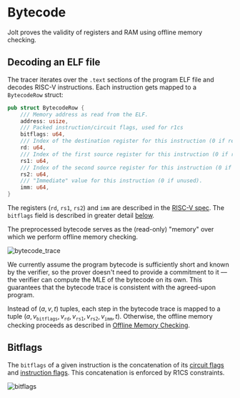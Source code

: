 # Bytecode

Jolt proves the validity of registers and RAM using offline memory checking.

## Decoding an ELF file

The tracer iterates over the `.text` sections of the program ELF file and decodes RISC-V instructions. Each instruction gets mapped to a `BytecodeRow` struct: 

```rust
pub struct BytecodeRow {
    /// Memory address as read from the ELF.
    address: usize,
    /// Packed instruction/circuit flags, used for r1cs
    bitflags: u64,
    /// Index of the destination register for this instruction (0 if register is unused).
    rd: u64,
    /// Index of the first source register for this instruction (0 if register is unused).
    rs1: u64,
    /// Index of the second source register for this instruction (0 if register is unused).
    rs2: u64,
    /// "Immediate" value for this instruction (0 if unused).
    imm: u64,
}
```

The registers (`rd`, `rs1`, `rs2`) and `imm` are described in the [RISC-V spec](https://riscv.org/wp-content/uploads/2017/05/riscv-spec-v2.2.pdf). 
The `bitflags` field is described in greater detail [below](#bitflags).

The preprocessed bytecode serves as the (read-only) "memory" over which we perform offline memory checking. 

![bytecode_trace](../imgs/bytecode_trace.png)

We currently assume the program bytecode is sufficiently short and known by the verifier, so the prover doesn't need to provide a commitment to it –– the verifier can compute the MLE of the bytecode on its own. 
This guarantees that the bytecode trace is consistent with the agreed-upon program.

Instead of $(a, v, t)$ tuples, each step in the bytecode trace is mapped to a tuple $(a, v_\texttt{bitflags}, v_\texttt{rd}, v_\texttt{rs1}, v_\texttt{rs2}, v_\texttt{imm}, t)$.
Otherwise, the offline memory checking proceeds as described in [Offline Memory Checking](../background/memory-checking.md).


## Bitflags

The `bitflags` of a given instruction is the concatenation of its [circuit flags](./r1cs_constraints.md#circuit-and-instruction-flags) and [instruction flags](./instruction_lookups.md).
This concatenation is enforced by R1CS constraints.

![bitflags](../imgs/bitflags.png)